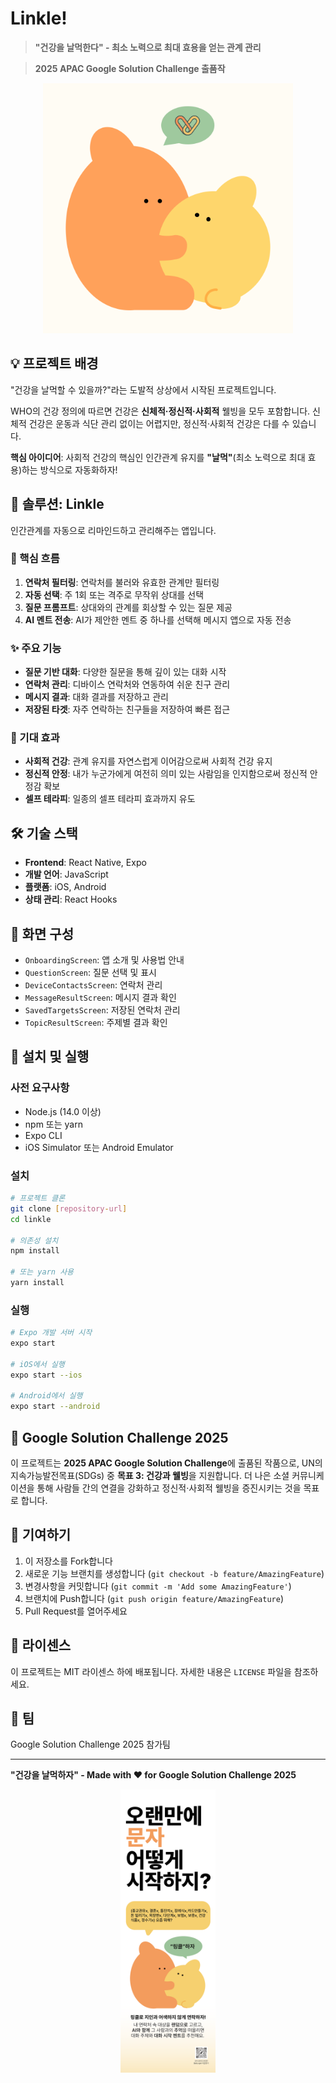 
# Linkle!


> **"건강을 날먹한다" - 최소 노력으로 최대 효용을 얻는 관계 관리**

> **2025 APAC Google Solution Challenge 출품작**
> 
<div align="center">
  <img src="./assets/linkle_icon.png" alt="Linkle" width="400">
</div>

## 💡 프로젝트 배경

"건강을 날먹할 수 있을까?"라는 도발적 상상에서 시작된 프로젝트입니다.

WHO의 건강 정의에 따르면 건강은 **신체적·정신적·사회적** 웰빙을 모두 포함합니다. 신체적 건강은 운동과 식단 관리 없이는 어렵지만, 정신적·사회적 건강은 다를 수 있습니다.

**핵심 아이디어**: 사회적 건강의 핵심인 인간관계 유지를 **"날먹"**(최소 노력으로 최대 효용)하는 방식으로 자동화하자!

## 🌟 솔루션: Linkle

인간관계를 자동으로 리마인드하고 관리해주는 앱입니다.

### 🔄 핵심 흐름

1. **연락처 필터링**: 연락처를 불러와 유효한 관계만 필터링
2. **자동 선택**: 주 1회 또는 격주로 무작위 상대를 선택
3. **질문 프롬프트**: 상대와의 관계를 회상할 수 있는 질문 제공
4. **AI 멘트 전송**: AI가 제안한 멘트 중 하나를 선택해 메시지 앱으로 자동 전송

### ✨ 주요 기능

- **질문 기반 대화**: 다양한 질문을 통해 깊이 있는 대화 시작
- **연락처 관리**: 디바이스 연락처와 연동하여 쉬운 친구 관리
- **메시지 결과**: 대화 결과를 저장하고 관리
- **저장된 타겟**: 자주 연락하는 친구들을 저장하여 빠른 접근

### 🎁 기대 효과

- **사회적 건강**: 관계 유지를 자연스럽게 이어감으로써 사회적 건강 유지
- **정신적 안정**: 내가 누군가에게 여전히 의미 있는 사람임을 인지함으로써 정신적 안정감 확보
- **셀프 테라피**: 일종의 셀프 테라피 효과까지 유도

## 🛠 기술 스택

- **Frontend**: React Native, Expo
- **개발 언어**: JavaScript
- **플랫폼**: iOS, Android
- **상태 관리**: React Hooks

## 📱 화면 구성

- `OnboardingScreen`: 앱 소개 및 사용법 안내
- `QuestionScreen`: 질문 선택 및 표시
- `DeviceContactsScreen`: 연락처 관리
- `MessageResultScreen`: 메시지 결과 확인
- `SavedTargetsScreen`: 저장된 연락처 관리
- `TopicResultScreen`: 주제별 결과 확인

## 🚀 설치 및 실행

### 사전 요구사항
- Node.js (14.0 이상)
- npm 또는 yarn
- Expo CLI
- iOS Simulator 또는 Android Emulator

### 설치
```bash
# 프로젝트 클론
git clone [repository-url]
cd linkle

# 의존성 설치
npm install

# 또는 yarn 사용
yarn install
```

### 실행
```bash
# Expo 개발 서버 시작
expo start

# iOS에서 실행
expo start --ios

# Android에서 실행
expo start --android
```

## 🎯 Google Solution Challenge 2025

이 프로젝트는 **2025 APAC Google Solution Challenge**에 출품된 작품으로, UN의 지속가능발전목표(SDGs) 중 **목표 3: 건강과 웰빙**을 지원합니다. 더 나은 소셜 커뮤니케이션을 통해 사람들 간의 연결을 강화하고 정신적·사회적 웰빙을 증진시키는 것을 목표로 합니다.

## 🤝 기여하기

1. 이 저장소를 Fork합니다
2. 새로운 기능 브랜치를 생성합니다 (`git checkout -b feature/AmazingFeature`)
3. 변경사항을 커밋합니다 (`git commit -m 'Add some AmazingFeature'`)
4. 브랜치에 Push합니다 (`git push origin feature/AmazingFeature`)
5. Pull Request를 열어주세요

## 📄 라이센스

이 프로젝트는 MIT 라이센스 하에 배포됩니다. 자세한 내용은 `LICENSE` 파일을 참조하세요.

## 👥 팀

Google Solution Challenge 2025 참가팀

---

**"건강을 날먹하자" - Made with ❤️ for Google Solution Challenge 2025**

<div align="center">
  <img src="./assets/banner.png" alt="Linkle Banner" width="30%">
</div> 